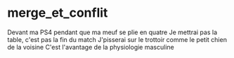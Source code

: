 # merge_et_conflit

Devant ma PS4 pendant que ma meuf se plie en quatre
Je mettrai pas la table, c'est pas la fin du match
J'pisserai sur le trottoir comme le petit chien de la voisine
C'est l'avantage de la physiologie masculine

